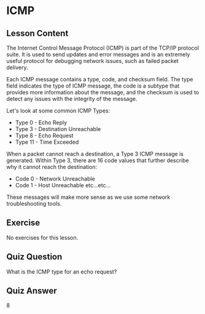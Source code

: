 # ICMP

## Lesson Content

The Internet Control Message Protocol (ICMP) is part of the TCP/IP protocol suite. It is used to send updates and error messages and is an extremely useful protocol for debugging network issues, such as failed packet delivery.

Each ICMP message contains a type, code, and checksum field. The type field indicates the type of ICMP message, the code is a subtype that provides more information about the message, and the checksum is used to detect any issues with the integrity of the message.

Let's look at some common ICMP Types:

- Type 0 - Echo Reply
- Type 3 - Destination Unreachable
- Type 8 - Echo Request
- Type 11 - Time Exceeded

When a packet cannot reach a destination, a Type 3 ICMP message is generated. Within Type 3, there are 16 code values that further describe why it cannot reach the destination:

- Code 0 - Network Unreachable
- Code 1 - Host Unreachable
  etc...etc...

These messages will make more sense as we use some network troubleshooting tools.

## Exercise

No exercises for this lesson.

## Quiz Question

What is the ICMP type for an echo request?

## Quiz Answer

8
